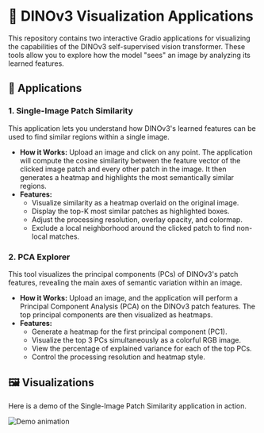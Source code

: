 # 🦖 DINOv3 Visualization Applications

This repository contains two interactive Gradio applications for visualizing the capabilities of the DINOv3 self-supervised vision transformer. These tools allow you to explore how the model "sees" an image by analyzing its learned features.

## 🚀 Applications

### 1. Single-Image Patch Similarity

This application lets you understand how DINOv3's learned features can be used to find similar regions within a single image.

-   **How it Works:** Upload an image and click on any point. The application will compute the cosine similarity between the feature vector of the clicked image patch and every other patch in the image. It then generates a heatmap and highlights the most semantically similar regions.
-   **Features:**
    -   Visualize similarity as a heatmap overlaid on the original image.
    -   Display the top-K most similar patches as highlighted boxes.
    -   Adjust the processing resolution, overlay opacity, and colormap.
    -   Exclude a local neighborhood around the clicked patch to find non-local matches.

### 2. PCA Explorer

This tool visualizes the principal components (PCs) of DINOv3's patch features, revealing the main axes of semantic variation within an image.

-   **How it Works:** Upload an image, and the application will perform a Principal Component Analysis (PCA) on the DINOv3 patch features. The top principal components are then visualized as heatmaps.
-   **Features:**
    -   Generate a heatmap for the first principal component (PC1).
    -   Visualize the top 3 PCs simultaneously as a colorful RGB image.
    -   View the percentage of explained variance for each of the top PCs.
    -   Control the processing resolution and heatmap style.

## 🖼️ Visualizations

Here is a demo of the Single-Image Patch Similarity application in action.

![Demo animation](assets/ezgif.com-animated-gif-maker.gif)



